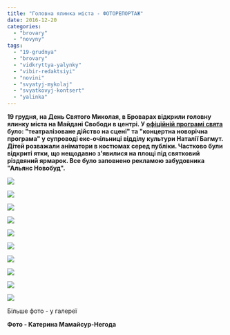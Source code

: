 ```yaml
---
title: "Головна ялинка міста - ФОТОРЕПОРТАЖ"
date: 2016-12-20
categories: 
  - "brovary"
  - "novyny"
tags: 
  - "19-grudnya"
  - "brovary"
  - "vidkryttya-yalynky"
  - "vibir-redaktsiyi"
  - "novini"
  - "svyatyj-mykolaj"
  - "svyatkovyj-kontsert"
  - "yalinka"
---
```


**19 грудня, на День Святого Миколая, в Броварах відкрили головну ялинку міста на Майдані Свободи в центрі. У [офіційній програмі свята](https://mpz.brovary.org/ofitsijni-zahody-rizdvyano-novorichnyh-svyat-u-brovarah-grafik/) було: "театралізоване дійство на сцені" та "концертна новорічна програма" у супроводі екс-очільниці відділу культури Наталії Багмут. Дітей розважали аніматори в костюмах серед публіки. Частково були відкриті ятки, що нещодавно з'явилися на площі під святковий різдвяний ярмарок. Все було заповнено рекламою забудовника "Альянс Новобуд".**

[![](https://mpz.brovary.org/wp-content/uploads/2016/12/19-grudnya-3.jpg)](https://mpz.brovary.org/wp-content/uploads/2016/12/19-grudnya-3.jpg)

[![](https://mpz.brovary.org/wp-content/uploads/2016/12/19-grudnya-16.jpg)](https://mpz.brovary.org/wp-content/uploads/2016/12/19-grudnya-16.jpg)

[![](https://mpz.brovary.org/wp-content/uploads/2016/12/19-grudnya-2.jpg)](https://mpz.brovary.org/wp-content/uploads/2016/12/19-grudnya-2.jpg)

[![](https://mpz.brovary.org/wp-content/uploads/2016/12/19-grudnya-1.jpg)](https://mpz.brovary.org/wp-content/uploads/2016/12/19-grudnya-1.jpg)

[![](https://mpz.brovary.org/wp-content/uploads/2016/12/19-grudnya-15.jpg)](https://mpz.brovary.org/wp-content/uploads/2016/12/19-grudnya-15.jpg)

[![](https://mpz.brovary.org/wp-content/uploads/2016/12/19-grudnya-8.jpg)](https://mpz.brovary.org/wp-content/uploads/2016/12/19-grudnya-8.jpg)

[![](https://mpz.brovary.org/wp-content/uploads/2016/12/19-grudnya-19.jpg)](https://mpz.brovary.org/wp-content/uploads/2016/12/19-grudnya-19.jpg)

[![](https://mpz.brovary.org/wp-content/uploads/2016/12/19-grudnya-20.jpg)](https://mpz.brovary.org/wp-content/uploads/2016/12/19-grudnya-20.jpg)

[![](https://mpz.brovary.org/wp-content/uploads/2016/12/19-grudnya-21.jpg)](https://mpz.brovary.org/wp-content/uploads/2016/12/19-grudnya-21.jpg)

[![](https://mpz.brovary.org/wp-content/uploads/2016/12/19-grudnya-22.jpg)](https://mpz.brovary.org/wp-content/uploads/2016/12/19-grudnya-22.jpg)

Більше фото - у галереї

**Фото - Катерина Мамайсур-Негода**
